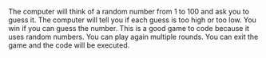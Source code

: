 The computer will think of a random number from 1 to 100 and ask you to guess it.
The computer will tell you if each guess is too high or too low. You win if you can guess the number.
This is a good game to code because it uses random numbers. 
You can play again multiple rounds. You can exit the game and the code will be executed.
